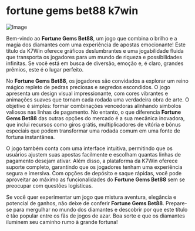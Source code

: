 # fortune gems bet88 k7win

![Image](https://github.com/user-attachments/assets/b9de9dee-b60e-46a0-9e49-3c6ca594ed6f)

Bem-vindo ao **Fortune Gems Bet88**, um jogo que combina o brilho e a magia dos diamantes com uma experiência de apostas emocionante! Este título da K7Win oferece gráficos deslumbrantes e uma jogabilidade fluida que transporta os jogadores para um mundo de riqueza e possibilidades infinitas. Se você está em busca de diversão, emoção e, é claro, grandes prêmios, este é o lugar perfeito.

No **Fortune Gems Bet88**, os jogadores são convidados a explorar um reino mágico repleto de pedras preciosas e segredos escondidos. O jogo apresenta um design visual impressionante, com cores vibrantes e animações suaves que tornam cada rodada uma verdadeira obra de arte. O objetivo é simples: formar combinações vencedoras alinhando símbolos valiosos nas linhas de pagamento. No entanto, o que diferencia **Fortune Gems Bet88** das outras opções do mercado é a sua mecânica inovadora, que inclui recursos como giros grátis, multiplicadores de vitória e bônus especiais que podem transformar uma rodada comum em uma fonte de fortuna instantânea.

O jogo também conta com uma interface intuitiva, permitindo que os usuários ajustem suas apostas facilmente e escolham quantas linhas de pagamento desejam ativar. Além disso, a plataforma da K7Win oferece suporte completo, garantindo que os jogadores tenham uma experiência segura e imersiva. Com opções de depósito e saque rápidas, você pode aproveitar ao máximo as funcionalidades do **Fortune Gems Bet88** sem se preocupar com questões logísticas.

Se você quer experimentar um jogo que mistura aventura, elegância e potencial de ganhos, não deixe de conferir **Fortune Gems Bet88**. Prepare-se para mergulhar no mundo dos diamantes e descobrir por que este título é tão popular entre os fãs de jogos de azar. Boa sorte e que os diamantes iluminem seu caminho rumo à grande fortuna!